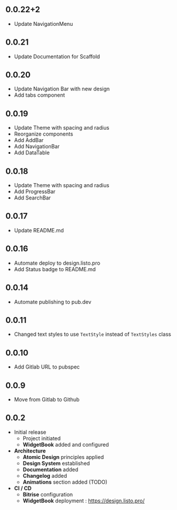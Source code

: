 ## 0.0.22+2
* Update NavigationMenu

## 0.0.21
* Update Documentation for Scaffold

## 0.0.20
* Update Navigation Bar with new design
* Add tabs component

## 0.0.19
* Update Theme with spacing and radius
* Reorganize components
* Add AddBar
* Add NavigationBar
* Add DataTable

## 0.0.18
* Update Theme with spacing and radius
* Add ProgressBar
* Add SearchBar

## 0.0.17
* Update README.md

## 0.0.16
* Automate deploy to design.listo.pro
* Add Status badge to README.md

## 0.0.14
* Automate publishing to pub.dev

## 0.0.11
* Changed text styles to use `TextStyle` instead of `TextStyles` class

## 0.0.10
* Add Gitlab URL to pubspec

## 0.0.9
* Move from Gitlab to Github

## 0.0.2

* Initial release
  * Project initiated
  * **WidgetBook** added and configured
* **Architecture**
  * **Atomic Design** principles applied
  * **Design System** established
  * **Documentation** added
  * **Changelog** added
  * **Animations** section added (TODO)
* **CI / CD**
  * **Bitrise** configuration
  * **WidgetBook** deployment : https://design.listo.pro/
